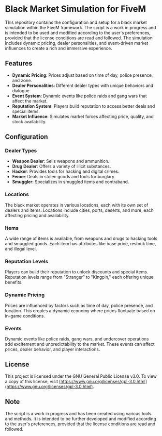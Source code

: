 # Black Market Simulation for FiveM

This repository contains the configuration and setup for a black market simulation within the FiveM framework. The script is a work in progress and is intended to be used and modified according to the user's preferences, provided that the license conditions are read and followed. The simulation includes dynamic pricing, dealer personalities, and event-driven market influences to create a rich and immersive experience.

## Features

- **Dynamic Pricing**: Prices adjust based on time of day, police presence, and zone.
- **Dealer Personalities**: Different dealer types with unique behaviors and dialogue.
- **Event System**: Dynamic events like police raids and gang wars that affect the market.
- **Reputation System**: Players build reputation to access better deals and special items.
- **Market Influence**: Simulates market forces affecting price, quality, and stock availability.

## Configuration

### Dealer Types

- **Weapon Dealer**: Sells weapons and ammunition.
- **Drug Dealer**: Offers a variety of illicit substances.
- **Hacker**: Provides tools for hacking and digital crimes.
- **Fence**: Deals in stolen goods and tools for burglary.
- **Smuggler**: Specializes in smuggled items and contraband.

### Locations

The black market operates in various locations, each with its own set of dealers and items. Locations include cities, ports, deserts, and more, each affecting pricing and availability.

### Items

A wide range of items is available, from weapons and drugs to hacking tools and smuggled goods. Each item has attributes like base price, restock time, and illegal level.

### Reputation Levels

Players can build their reputation to unlock discounts and special items. Reputation levels range from "Stranger" to "Kingpin," each offering unique benefits.

### Dynamic Pricing

Prices are influenced by factors such as time of day, police presence, and location. This creates a dynamic economy where prices fluctuate based on in-game conditions.

### Events

Dynamic events like police raids, gang wars, and undercover operations add excitement and unpredictability to the market. These events can affect prices, dealer behavior, and player interactions.

## License

This project is licensed under the GNU General Public License v3.0. To view a copy of this license, visit [https://www.gnu.org/licenses/gpl-3.0.html](https://www.gnu.org/licenses/gpl-3.0.html).

## Note

The script is a work in progress and has been created using various tools and methods. It is intended to be further developed and modified according to the user's preferences, provided that the license conditions are read and followed.
